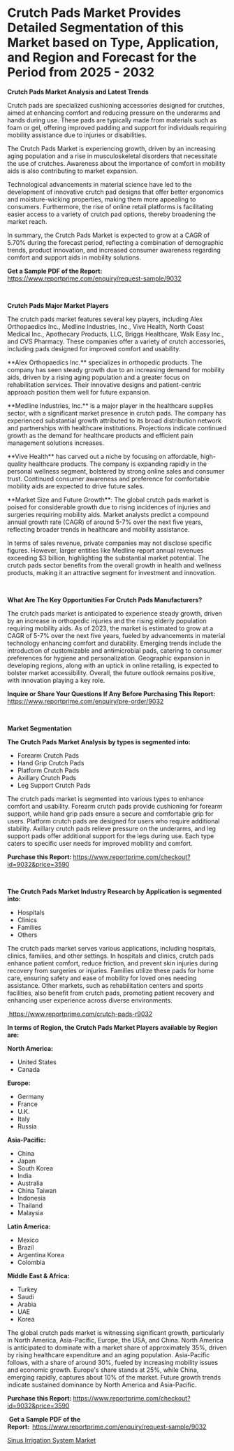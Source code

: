 <p><h1>Crutch Pads Market Provides Detailed Segmentation of this Market based on Type, Application, and Region and Forecast for the Period from 2025 - 2032</h1></p><p><strong>Crutch Pads Market Analysis and Latest Trends</strong></p>
<p><p>Crutch pads are specialized cushioning accessories designed for crutches, aimed at enhancing comfort and reducing pressure on the underarms and hands during use. These pads are typically made from materials such as foam or gel, offering improved padding and support for individuals requiring mobility assistance due to injuries or disabilities. </p><p>The Crutch Pads Market is experiencing growth, driven by an increasing aging population and a rise in musculoskeletal disorders that necessitate the use of crutches. Awareness about the importance of comfort in mobility aids is also contributing to market expansion. </p><p>Technological advancements in material science have led to the development of innovative crutch pad designs that offer better ergonomics and moisture-wicking properties, making them more appealing to consumers. Furthermore, the rise of online retail platforms is facilitating easier access to a variety of crutch pad options, thereby broadening the market reach. </p><p>In summary, the Crutch Pads Market is expected to grow at a CAGR of 5.70% during the forecast period, reflecting a combination of demographic trends, product innovation, and increased consumer awareness regarding comfort and support aids in mobility solutions.</p></p>
<p><strong>Get a Sample PDF of the Report:&nbsp;</strong> <a href="https://www.reportprime.com/enquiry/request-sample/9032?utm_campaign=2739&utm_medium=2&utm_source=Github&utm_content=ia&utm_term=20032025&utm_id=crutch-pads">https://www.reportprime.com/enquiry/request-sample/9032</a></p>
<p>&nbsp;</p>
<p><strong>Crutch Pads Major Market Players</strong></p>
<p><p>The crutch pads market features several key players, including Alex Orthopaedics Inc., Medline Industries, Inc., Vive Health, North Coast Medical Inc., Apothecary Products, LLC, Briggs Healthcare, Walk Easy Inc., and CVS Pharmacy. These companies offer a variety of crutch accessories, including pads designed for improved comfort and usability.</p><p>**Alex Orthopaedics Inc.** specializes in orthopedic products. The company has seen steady growth due to an increasing demand for mobility aids, driven by a rising aging population and a greater focus on rehabilitation services. Their innovative designs and patient-centric approach position them well for future expansion.</p><p>**Medline Industries, Inc.** is a major player in the healthcare supplies sector, with a significant market presence in crutch pads. The company has experienced substantial growth attributed to its broad distribution network and partnerships with healthcare institutions. Projections indicate continued growth as the demand for healthcare products and efficient pain management solutions increases.</p><p>**Vive Health** has carved out a niche by focusing on affordable, high-quality healthcare products. The company is expanding rapidly in the personal wellness segment, bolstered by strong online sales and consumer trust. Continued consumer awareness and preference for comfortable mobility aids are expected to drive future sales.</p><p>**Market Size and Future Growth**: The global crutch pads market is poised for considerable growth due to rising incidences of injuries and surgeries requiring mobility aids. Market analysts predict a compound annual growth rate (CAGR) of around 5-7% over the next five years, reflecting broader trends in healthcare and mobility assistance.</p><p>In terms of sales revenue, private companies may not disclose specific figures. However, larger entities like Medline report annual revenues exceeding $3 billion, highlighting the substantial market potential. The crutch pads sector benefits from the overall growth in health and wellness products, making it an attractive segment for investment and innovation.</p></p>
<p>&nbsp;</p>
<p><strong>What Are The Key Opportunities For Crutch Pads Manufacturers?</strong></p>
<p><p>The crutch pads market is anticipated to experience steady growth, driven by an increase in orthopedic injuries and the rising elderly population requiring mobility aids. As of 2023, the market is estimated to grow at a CAGR of 5-7% over the next five years, fueled by advancements in material technology enhancing comfort and durability. Emerging trends include the introduction of customizable and antimicrobial pads, catering to consumer preferences for hygiene and personalization. Geographic expansion in developing regions, along with an uptick in online retailing, is expected to bolster market accessibility. Overall, the future outlook remains positive, with innovation playing a key role.</p></p>
<p><strong>Inquire or Share Your Questions If Any Before Purchasing This Report:</strong> <a href="https://www.reportprime.com/enquiry/pre-order/9032?utm_campaign=2739&utm_medium=2&utm_source=Github&utm_content=ia&utm_term=20032025&utm_id=crutch-pads">https://www.reportprime.com/enquiry/pre-order/9032</a></p>
<p>&nbsp;</p>
<p><strong>Market Segmentation</strong></p>
<p><strong>The Crutch Pads Market Analysis by types is segmented into:</strong></p>
<p><ul><li>Forearm Crutch Pads</li><li>Hand Grip Crutch Pads</li><li>Platform Crutch Pads</li><li>Axillary Crutch Pads</li><li>Leg Support Crutch Pads</li></ul></p>
<p><p>The crutch pads market is segmented into various types to enhance comfort and usability. Forearm crutch pads provide cushioning for forearm support, while hand grip pads ensure a secure and comfortable grip for users. Platform crutch pads are designed for users who require additional stability. Axillary crutch pads relieve pressure on the underarms, and leg support pads offer additional support for the legs during use. Each type caters to specific user needs for improved mobility and comfort.</p></p>
<p><strong>Purchase this Report:&nbsp;</strong><a href="https://www.reportprime.com/checkout?id=9032&price=3590&utm_campaign=2739&utm_medium=2&utm_source=Github&utm_content=ia&utm_term=20032025&utm_id=crutch-pads">https://www.reportprime.com/checkout?id=9032&price=3590</a></p>
<p>&nbsp;</p>
<p><strong>The Crutch Pads Market Industry Research by Application is segmented into:</strong></p>
<p><ul><li>Hospitals</li><li>Clinics</li><li>Families</li><li>Others</li></ul></p>
<p><p>The crutch pads market serves various applications, including hospitals, clinics, families, and other settings. In hospitals and clinics, crutch pads enhance patient comfort, reduce friction, and prevent skin injuries during recovery from surgeries or injuries. Families utilize these pads for home care, ensuring safety and ease of mobility for loved ones needing assistance. Other markets, such as rehabilitation centers and sports facilities, also benefit from crutch pads, promoting patient recovery and enhancing user experience across diverse environments.</p></p>
<p><a href="https://www.reportprime.com/crutch-pads-r9032?utm_campaign=2739&utm_medium=2&utm_source=Github&utm_content=ia&utm_term=20032025&utm_id=crutch-pads">&nbsp;https://www.reportprime.com/crutch-pads-r9032</a></p>
<p><strong>In terms of Region, the Crutch Pads Market Players available by Region are:</strong></p>
<p>
    <p> <strong> North America: </strong>
        <ul>
            <li>United States</li>
            <li>Canada</li>
        </ul>
        </p> 
    <p> <strong> Europe: </strong>
        <ul>
            <li>Germany</li>
            <li>France</li>
            <li>U.K.</li>
            <li>Italy</li>
            <li>Russia</li>
        </ul>
        </p> 
    <p> <strong> Asia-Pacific: </strong>
        <ul>
            <li>China</li>
            <li>Japan</li>
            <li>South Korea</li>
            <li>India</li>
            <li>Australia</li>
            <li>China Taiwan</li>
            <li>Indonesia</li>
            <li>Thailand</li>
            <li>Malaysia</li>
        </ul>
        </p> 
    <p> <strong> Latin America: </strong>
        <ul>
            <li>Mexico</li>
            <li>Brazil</li>
            <li>Argentina Korea</li>
            <li>Colombia</li>
        </ul>
        </p> 
    <p> <strong> Middle East & Africa: </strong>
        <ul>
            <li>Turkey</li>
            <li>Saudi</li>
            <li>Arabia</li>
            <li>UAE</li>
            <li>Korea</li>
        </ul>
    </p>
    </p>
<p><p>The global crutch pads market is witnessing significant growth, particularly in North America, Asia-Pacific, Europe, the USA, and China. North America is anticipated to dominate with a market share of approximately 35%, driven by rising healthcare expenditure and an aging population. Asia-Pacific follows, with a share of around 30%, fueled by increasing mobility issues and economic growth. Europe's share stands at 25%, while China, emerging rapidly, captures about 10% of the market. Future growth trends indicate sustained dominance by North America and Asia-Pacific.</p></p>
<p><strong>Purchase this Report: </strong><a href="https://www.reportprime.com/checkout?id=9032&price=3590&utm_campaign=2739&utm_medium=2&utm_source=Github&utm_content=ia&utm_term=20032025&utm_id=crutch-pads">https://www.reportprime.com/checkout?id=9032&price=3590</a></p>
<p>&nbsp;<strong>Get a Sample PDF of the Report:&nbsp;&nbsp;</strong><a href="https://www.reportprime.com/enquiry/request-sample/9032?utm_campaign=2739&utm_medium=2&utm_source=Github&utm_content=ia&utm_term=20032025&utm_id=crutch-pads">https://www.reportprime.com/enquiry/request-sample/9032</a></p>
<p><strong></strong></p>
<p><p><a href="https://github.com/klaassenmackenzie6/Market-Research-Report-List-1/blob/main/sinus-irrigation-system-market.md?utm_campaign=2739&utm_medium=2&utm_source=Github&utm_content=ia&utm_term=20032025&utm_id=crutch-pads">Sinus Irrigation System Market</a></p></p>